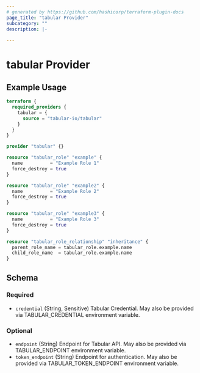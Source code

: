 ```yaml
---
# generated by https://github.com/hashicorp/terraform-plugin-docs
page_title: "tabular Provider"
subcategory: ""
description: |-
  
---
```


# tabular Provider



## Example Usage

```terraform
terraform {
  required_providers {
    tabular = {
      source = "tabular-io/tabular"
    }
  }
}

provider "tabular" {}

resource "tabular_role" "example" {
  name          = "Example Role 1"
  force_destroy = true
}

resource "tabular_role" "example2" {
  name          = "Example Role 2"
  force_destroy = true
}

resource "tabular_role" "example3" {
  name          = "Example Role 3"
  force_destroy = true
}

resource "tabular_role_relationship" "inheritance" {
  parent_role_name = tabular_role.example.name
  child_role_name  = tabular_role.example.name
}
```

<!-- schema generated by tfplugindocs -->
## Schema

### Required

- `credential` (String, Sensitive) Tabular Credential. May also be provided via TABULAR_CREDENTIAL environment variable.

### Optional

- `endpoint` (String) Endpoint for Tabular API. May also be provided via TABULAR_ENDPOINT environment variable.
- `token_endpoint` (String) Endpoint for authentication. May also be provided via TABULAR_TOKEN_ENDPOINT environment variable.
